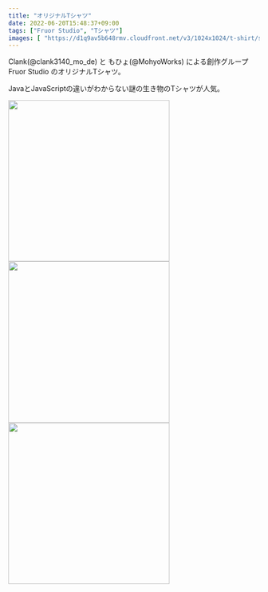 ```yaml
---
title: "オリジナルTシャツ"
date: 2022-06-20T15:48:37+09:00
tags: ["Fruor Studio", "Tシャツ"]
images: [ "https://d1q9av5b648rmv.cloudfront.net/v3/1024x1024/t-shirt/s/white/front/1235963/1532699614-1020x968.png.1.75416+0.0+0.0935.jpg?h=8f51ba9d9d49d09127ec717d8b9f03fffcee07b4&printed=true" ]
---
```



Clank(@clank3140_mo_de) と もひょ(@MohyoWorks) による創作グループ Fruor Studio のオリジナルTシャツ。

JavaとJavaScriptの違いがわからない謎の生き物のTシャツが人気。



<script>!function(d,s,id){var js,fjs=d.getElementsByTagName(s)[0];if(!d.getElementById(id)){js=d.createElement(s);js.id=id;js.src="//suzuri.jp/thirdparty/widgets.js";js.charset="utf-8";fjs.parentNode.insertBefore(js,fjs);}}(document,"script","suzuri-widget-script");</script>
<div class="suzuri-widget-product" data-suzuri-product-id="2613427" data-suzuri-item-variant-id="1"><a href="https://suzuri.jp/FruorWorks/1235963/t-shirt/s/white"><img src="https://d1q9av5b648rmv.cloudfront.net/v3/323x323/t-shirt/s/white/front/1235963/1532699614-1020x968.png.1.75416+0.0+0.0935.jpg?h=8f51ba9d9d49d09127ec717d8b9f03fffcee07b4&amp;printed=true" width="323" height="323"></a></div>

<script>!function(d,s,id){var js,fjs=d.getElementsByTagName(s)[0];if(!d.getElementById(id)){js=d.createElement(s);js.id=id;js.src="//suzuri.jp/thirdparty/widgets.js";js.charset="utf-8";fjs.parentNode.insertBefore(js,fjs);}}(document,"script","suzuri-widget-script");</script>
<div class="suzuri-widget-product" data-suzuri-product-id="2619016" data-suzuri-item-variant-id="2"><a href="https://suzuri.jp/FruorWorks/1238102/t-shirt/s/black"><img src="https://d1q9av5b648rmv.cloudfront.net/v3/323x323/t-shirt/s/black/front/1238102/1532786775-2520x2992.png.0.99968+0.0+0.0.jpg?h=6fd31672d0146f34222792a515df0ee7d08d4468&amp;printed=true" width="323" height="323"></a></div>

<script>!function(d,s,id){var js,fjs=d.getElementsByTagName(s)[0];if(!d.getElementById(id)){js=d.createElement(s);js.id=id;js.src="//suzuri.jp/thirdparty/widgets.js";js.charset="utf-8";fjs.parentNode.insertBefore(js,fjs);}}(document,"script","suzuri-widget-script");</script>
<div class="suzuri-widget-product" data-suzuri-product-id="2612813" data-suzuri-item-variant-id="1"><a href="https://suzuri.jp/FruorWorks/1235699/t-shirt/s/white"><img src="https://d1q9av5b648rmv.cloudfront.net/v3/323x323/t-shirt/s/white/front/1235699/1532693843-2520x2992.png.jpg?h=05ff2ab62b9cee721a6177fe80cd95a75670f207&amp;printed=true" width="323" height="323"></a></div>
